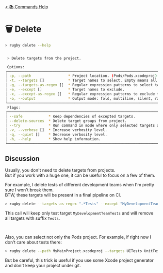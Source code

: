 [< 📚 Commands Help](README.md)

# 🗑️ Delete

```sh
> rugby delete --help
```

```sh

 > Delete targets from the project.

 Options:
╭───────────────────────────────────────────────────────────────────────────────╮
│ -p, --path                 * Project location. (Pods/Pods.xcodeproj)          │
│ -t, --targets []           * Target names to select. Empty means all targets. │
│ -g, --targets-as-regex []  * Regular expression patterns to select targets.   │
│ -e, --except []            * Target names to exclude.                         │
│ -x, --except-as-regex []   * Regular expression patterns to exclude targets.  │
│ -o, --output               * Output mode: fold, multiline, silent, raw.       │
╰───────────────────────────────────────────────────────────────────────────────╯
 Flags:
╭──────────────────────────────────────────────────────────────────────────────────╮
│ --safe            * Keep dependencies of excepted targets.                       │
│ --delete-sources  * Delete target groups from project.                           │
│ --try             * Run command in mode where only selected targets are printed. │
│ -v, --verbose []  * Increase verbosity level.                                    │
│ -q, --quiet []    * Decrease verbosity level.                                    │
│ -h, --help        * Show help information.                                       │
╰──────────────────────────────────────────────────────────────────────────────────╯
```

## Discussion

Usually, you don't need to delete targets from projects.\
But if you work with a huge one, it can be useful to focus on a few of them.

For example, I delete tests of different development teams when I'm pretty sure I won't break them.\
BTW, these targets will be present in a final pipeline on CI.
```sh
> rugby delete --targets-as-regex ".*Tests" --except "MyDevelopmentTeamTests"
```
This call will keep only test target `MyDevelopmentTeamTests` and will remove all targets with suffix `Tests`.

<br>

Also, you can select not only the Pods project. For example, if right now I don't care about tests there:
```sh
> rugby delete --path MyMainProject.xcodeproj --targets UITests UnitTests
```
But be careful, this trick is useful if you use some Xcode project generator and don't keep your project under git.
